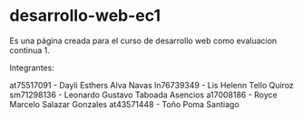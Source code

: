 # desarrollo-web-ec1
Es una página creada para el curso de desarrollo web como evaluacion continua 1.

Integrantes:

at75517091 - Dayli Esthers Alva Navas
ln76739349 - Lis Helenn Tello Quiroz
sm71298136 - Leonardo Gustavo Taboada Asencios
a17008186  - Royce Marcelo Salazar Gonzales
at43571448 - Toño Poma Santiago
